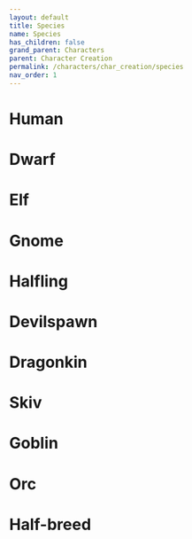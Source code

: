 ```yaml
---
layout: default
title: Species
name: Species
has_children: false
grand_parent: Characters
parent: Character Creation
permalink: /characters/char_creation/species
nav_order: 1
---
```


# Human

# Dwarf

# Elf

# Gnome

# Halfling


# Devilspawn

# Dragonkin

# Skiv

# Goblin

# Orc

# Half-breed


